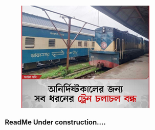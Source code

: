 <p align="center"><img src="PROJECT/public/images/shutdown.jpg" width="400" alt="img"></p>

## ReadMe Under construction....
